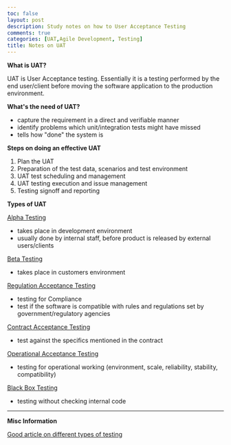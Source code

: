 ```yaml
---
toc: false
layout: post
description: Study notes on how to User Acceptance Testing
comments: true
categories: [UAT,Agile Development, Testing]
title: Notes on UAT
---
```


**What is UAT?**

UAT is User Acceptance testing. Essentially it is a testing performed by the end user/client before moving the software application to the production environment.

**What's the need of UAT?**

- capture the requirement in a direct and verifiable manner
- identify problems which unit/integration tests might have missed
- tells how "done" the system is

**Steps on doing an effective UAT**
1. Plan the UAT
2. Preparation of the test data, scenarios and test environment
3. UAT test scheduling and management
4. UAT testing execution and issue management
5. Testing signoff and reporting

**Types of UAT**

<u>Alpha Testing</u>

- takes place in development environment
- usually done by internal staff, before product is released by external users/clients

<u>Beta Testing</u>

- takes place in customers environment

<u>Regulation Acceptance Testing</u>

- testing for Compliance
- test if the software is compatible with rules and regulations set by government/regulatory agencies

<u>Contract Acceptance Testing</u>

- test against the specifics mentioned in the contract

<u>Operational Acceptance Testing</u>

- testing for operational working (environment, scale, reliability, stability, compatibility)

<u>Black Box Testing</u>

- testing without checking internal code

---
**Misc Information**

[Good article on different types of testing](https://www.geeksforgeeks.org/types-software-testing/)

